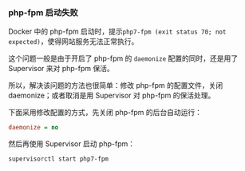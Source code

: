 ### php-fpm 启动失败

Docker 中的 php-fpm 启动时，提示`php7-fpm (exit status 70; not expected)`，使得网站服务无法正常执行。

这个问题一般是由于开启了 php-fpm 的 `daemonize` 配置的同时，还是用了 Supervisor 来对 php-fpm 保活。

所以，解决该问题的方法也很简单：修改 php-fpm 的配置文件，关闭 daemonize；或者取消是用 Supervisor 对 php-fpm 的保活处理。

下面采用修改配置的方式，先关闭 php-fpm 的后台自动运行：

```ini
daemonize = no
```

然后再使用 Supervisor 启动 php-fpm：

```shell
supervisorctl start php7-fpm
```



